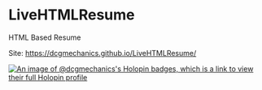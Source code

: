 # LiveHTMLResume
HTML Based Resume

Site: https://dcgmechanics.github.io/LiveHTMLResume/

[![An image of @dcgmechanics's Holopin badges, which is a link to view their full Holopin profile](https://holopin.me/dcgmechanics)](https://holopin.io/@dcgmechanics)
